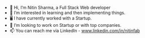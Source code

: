 - 👋 Hi, I’m Nitin Sharma, a Full Stack Web developer
- 👀 I’m interested in learning and then implementing things.
- 🖥️ I have currently worked with a Startup.
- 💞️ I’m looking to work on Startup or with top companies.
- 📫 You can reach me via LinkedIn - www.linkedin.com/in/nitinfab

<!---
nitinfab/nitinfab is a ✨ special ✨ repository because its `README.md` (this file) appears on your GitHub profile.
You can click the Preview link to take a look at your changes.
--->
